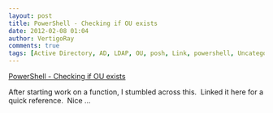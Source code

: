 ```yaml
---
layout: post
title: PowerShell - Checking if OU exists
date: 2012-02-08 01:04
author: VertigoRay
comments: true
tags: [Active Directory, AD, LDAP, OU, posh, Link, powershell, Uncategorized]
---
```

<a href='http://stackoverflow.com/questions/6828055/powershell-checking-if-ou-exist'>PowerShell - Checking if OU exists</a><div class="link_description"><p>After starting work on a function, I stumbled across this.  Linked it here for a quick reference.  Nice &hellip;</p></div>
